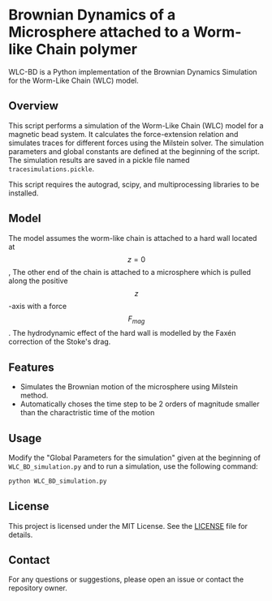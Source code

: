 # Brownian Dynamics of a Microsphere attached to a Worm-like Chain polymer
WLC-BD is a Python implementation of the Brownian Dynamics Simulation for the Worm-Like Chain (WLC) model. 

## Overview
This script performs a simulation of the Worm-Like Chain (WLC) model for a magnetic bead system. It calculates the force-extension relation and simulates traces for different forces using the Milstein solver. The simulation parameters and global constants are defined at the beginning of the script. The simulation results are saved in a pickle file named `tracesimulations.pickle`.

This script requires the autograd, scipy, and multiprocessing libraries to be installed.

## Model
The model assumes the worm-like chain is attached to a hard wall located at $$z=0$$, The other end of the chain is attached to a microsphere which is pulled along the positive $$z$$-axis with a force $$F_{mag}$$. The hydrodynamic effect of the hard wall is modelled by the Faxén correction of the Stoke's drag.

## Features
- Simulates the Brownian motion of the microsphere using Milstein method.
- Automatically choses the time step to be 2 orders of magnitude smaller than the charactristic time of the motion

## Usage
Modify the "Global Parameters for the simulation" given at the beginning of `WLC_BD_simulation.py` and to run a simulation, use the following command:

```bash
python WLC_BD_simulation.py
```

## License
This project is licensed under the MIT License. See the [LICENSE](LICENSE) file for details.

## Contact
For any questions or suggestions, please open an issue or contact the repository owner. 
